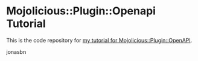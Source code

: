 # Mojolicious::Plugin::Openapi Tutorial

This is the code repository for [my tutorial for Mojolicious::Plugin::OpenAPI](https://github.com/jonasbn/til/wiki/mojolicious-plugin-openapi_tutorial).

jonasbn
